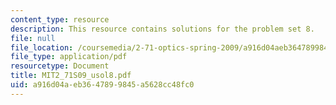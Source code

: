 ```yaml
---
content_type: resource
description: This resource contains solutions for the problem set 8.
file: null
file_location: /coursemedia/2-71-optics-spring-2009/a916d04aeb3647899845a5628cc48fc0_MIT2_71S09_usol8.pdf
file_type: application/pdf
resourcetype: Document
title: MIT2_71S09_usol8.pdf
uid: a916d04a-eb36-4789-9845-a5628cc48fc0
---
```

